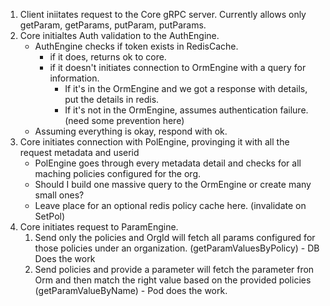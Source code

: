1. Client iniitates request to the Core gRPC server. Currently allows only getParam, getParams, putParam, putParams.
2. Core initialtes Auth validation to the AuthEngine.
    - AuthEngine checks if token exists in RedisCache.
        - if it does, returns ok to core.
        - if it doesn't initiates connection to OrmEngine with a query for information.
            - If it's in the OrmEngine and we got a response with details, put the details in redis.
            - If it's not in the OrmEngine, assumes authentication failure. (need some prevention here)
    - Assuming everything is okay, respond with ok.
3. Core initiates connection with PolEngine, provinging it with all the request metadata and userid
    - PolEngine goes through every metadata detail and checks for all maching policies configured for the org.
    - Should I build one massive query to the OrmEngine or create many small ones?
    - Leave place for an optional redis policy cache here. (invalidate on SetPol)
4. Core initiates request to ParamEngine.
    1. Send only the policies and OrgId will fetch all params configured for those policies under an organization. (getParamValuesByPolicy) - DB Does the work
    2. Send policies and provide a parameter will fetch the parameter fron Orm and then match the right value based on the provided policies (getParamValueByName) - Pod does the work.

